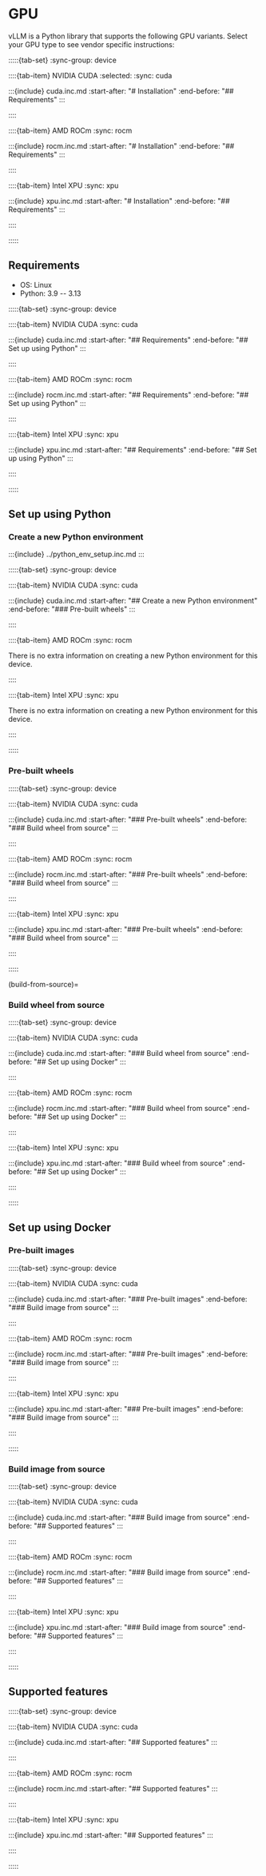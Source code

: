 # GPU

vLLM is a Python library that supports the following GPU variants. Select your GPU type to see vendor specific instructions:

:::::{tab-set}
:sync-group: device

::::{tab-item} NVIDIA CUDA
:selected:
:sync: cuda

:::{include} cuda.inc.md
:start-after: "# Installation"
:end-before: "## Requirements"
:::

::::

::::{tab-item} AMD ROCm
:sync: rocm

:::{include} rocm.inc.md
:start-after: "# Installation"
:end-before: "## Requirements"
:::

::::

::::{tab-item} Intel XPU
:sync: xpu

:::{include} xpu.inc.md
:start-after: "# Installation"
:end-before: "## Requirements"
:::

::::

:::::

## Requirements

- OS: Linux
- Python: 3.9 -- 3.13

:::::{tab-set}
:sync-group: device

::::{tab-item} NVIDIA CUDA
:sync: cuda

:::{include} cuda.inc.md
:start-after: "## Requirements"
:end-before: "## Set up using Python"
:::

::::

::::{tab-item} AMD ROCm
:sync: rocm

:::{include} rocm.inc.md
:start-after: "## Requirements"
:end-before: "## Set up using Python"
:::

::::

::::{tab-item} Intel XPU
:sync: xpu

:::{include} xpu.inc.md
:start-after: "## Requirements"
:end-before: "## Set up using Python"
:::

::::

:::::

## Set up using Python

### Create a new Python environment

:::{include} ../python_env_setup.inc.md
:::

:::::{tab-set}
:sync-group: device

::::{tab-item} NVIDIA CUDA
:sync: cuda

:::{include} cuda.inc.md
:start-after: "## Create a new Python environment"
:end-before: "### Pre-built wheels"
:::

::::

::::{tab-item} AMD ROCm
:sync: rocm

There is no extra information on creating a new Python environment for this device.

::::

::::{tab-item} Intel XPU
:sync: xpu

There is no extra information on creating a new Python environment for this device.

::::

:::::

### Pre-built wheels

:::::{tab-set}
:sync-group: device

::::{tab-item} NVIDIA CUDA
:sync: cuda

:::{include} cuda.inc.md
:start-after: "### Pre-built wheels"
:end-before: "### Build wheel from source"
:::

::::

::::{tab-item} AMD ROCm
:sync: rocm

:::{include} rocm.inc.md
:start-after: "### Pre-built wheels"
:end-before: "### Build wheel from source"
:::

::::

::::{tab-item} Intel XPU
:sync: xpu

:::{include} xpu.inc.md
:start-after: "### Pre-built wheels"
:end-before: "### Build wheel from source"
:::

::::

:::::

(build-from-source)=

### Build wheel from source

:::::{tab-set}
:sync-group: device

::::{tab-item} NVIDIA CUDA
:sync: cuda

:::{include} cuda.inc.md
:start-after: "### Build wheel from source"
:end-before: "## Set up using Docker"
:::

::::

::::{tab-item} AMD ROCm
:sync: rocm

:::{include} rocm.inc.md
:start-after: "### Build wheel from source"
:end-before: "## Set up using Docker"
:::

::::

::::{tab-item} Intel XPU
:sync: xpu

:::{include} xpu.inc.md
:start-after: "### Build wheel from source"
:end-before: "## Set up using Docker"
:::

::::

:::::

## Set up using Docker

### Pre-built images

:::::{tab-set}
:sync-group: device

::::{tab-item} NVIDIA CUDA
:sync: cuda

:::{include} cuda.inc.md
:start-after: "### Pre-built images"
:end-before: "### Build image from source"
:::

::::

::::{tab-item} AMD ROCm
:sync: rocm

:::{include} rocm.inc.md
:start-after: "### Pre-built images"
:end-before: "### Build image from source"
:::

::::

::::{tab-item} Intel XPU
:sync: xpu

:::{include} xpu.inc.md
:start-after: "### Pre-built images"
:end-before: "### Build image from source"
:::

::::

:::::

### Build image from source

:::::{tab-set}
:sync-group: device

::::{tab-item} NVIDIA CUDA
:sync: cuda

:::{include} cuda.inc.md
:start-after: "### Build image from source"
:end-before: "## Supported features"
:::

::::

::::{tab-item} AMD ROCm
:sync: rocm

:::{include} rocm.inc.md
:start-after: "### Build image from source"
:end-before: "## Supported features"
:::

::::

::::{tab-item} Intel XPU
:sync: xpu

:::{include} xpu.inc.md
:start-after: "### Build image from source"
:end-before: "## Supported features"
:::

::::

:::::

## Supported features

:::::{tab-set}
:sync-group: device

::::{tab-item} NVIDIA CUDA
:sync: cuda

:::{include} cuda.inc.md
:start-after: "## Supported features"
:::

::::

::::{tab-item} AMD ROCm
:sync: rocm

:::{include} rocm.inc.md
:start-after: "## Supported features"
:::

::::

::::{tab-item} Intel XPU
:sync: xpu

:::{include} xpu.inc.md
:start-after: "## Supported features"
:::

::::

:::::
